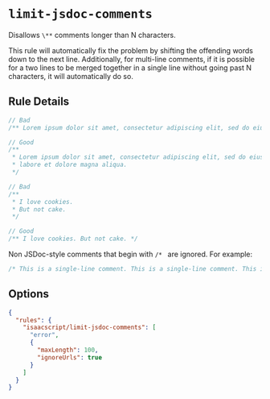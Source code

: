 # `limit-jsdoc-comments`

Disallows `\**` comments longer than N characters.

This rule will automatically fix the problem by shifting the offending words down to the next line. Additionally, for multi-line comments, if it is possible for a two lines to be merged together in a single line without going past N characters, it will automatically do so.

## Rule Details

<!-- cspell:ignore amet consectetur adipiscing elit eiusmod tempor incididunt labore dolore aliqua -->

```ts
// Bad
/** Lorem ipsum dolor sit amet, consectetur adipiscing elit, sed do eiusmod tempor incididunt ut labore et dolore magna aliqua. */

// Good
/**
 * Lorem ipsum dolor sit amet, consectetur adipiscing elit, sed do eiusmod tempor incididunt ut
 * labore et dolore magna aliqua.
 */
```

```ts
// Bad
/**
 * I love cookies.
 * But not cake.
 */

// Good
/** I love cookies. But not cake. */
```

Non JSDoc-style comments that begin with `/* ` are ignored. For example: <!-- markdownlint-disable MD038 -->

```ts
/* This is a single-line comment. This is a single-line comment. This is a single-line comment. This is a single-line comment. */
```

## Options

```json
{
  "rules": {
    "isaacscript/limit-jsdoc-comments": [
      "error",
      {
        "maxLength": 100,
        "ignoreUrls": true
      }
    ]
  }
}
```
